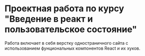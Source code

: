 # Проектная работа по курсу "Введение в реакт и пользовательское состояние"

Работа включает в себя верстку одностраничного сайта с использованием  фунциональных компонентов React и их хуков.